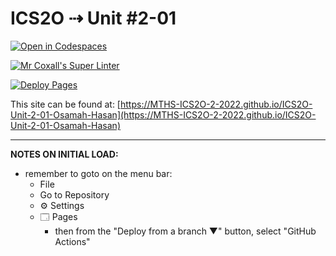 # ICS2O ⇢ Unit #2-01

[![Open in Codespaces](https://classroom.github.com/assets/launch-codespace-f4981d0f882b2a3f0472912d15f9806d57e124e0fc890972558857b51b24a6f9.svg)](https://classroom.github.com/open-in-codespaces?assignment_repo_id=10409902)

[![Mr Coxall's Super Linter](https://github.com/MTHS-ICS2O-2-2022/ICS2O-Unit-2-01-Osamah-Hasan/workflows/Mr%20Coxall's%20Super%20Linter/badge.svg)](https://github.com/MTHS-ICS2O-2-2022/ICS2O-Unit-2-01-Osamah-Hasan/actions)

[![Deploy Pages](https://github.com/MTHS-ICS2O-2-2022/ICS2O-Unit-2-01-Osamah-Hasan/workflows/Deploy%20Pages/badge.svg)](https://github.com/MTHS-ICS2O-2-2022/ICS2O-Unit-2-01-Osamah-Hasan/actions)

This site can be found at: [https://MTHS-ICS2O-2-2022.github.io/ICS2O-Unit-2-01-Osamah-Hasan](https://MTHS-ICS2O-2-2022.github.io/ICS2O-Unit-2-01-Osamah-Hasan)

---

**NOTES ON INITIAL LOAD:**
- remember to goto on the menu bar:
  - File
  - Go to Repository
  - ⚙ Settings
  - 🗔 Pages
    - then from the "Deploy from a branch ▼" button, select "GitHub Actions"
